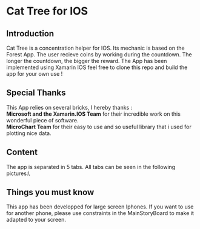 # Cat Tree for IOS
## Introduction
Cat Tree is a concentration helper for IOS. Its mechanic is based on the Forest App. The user recieve coins by working during the countdown.
The longer the countdown, the bigger the reward. The App has been implemented using Xamarin IOS feel free to clone this repo and build the app for your own use !
## Special Thanks 
This App relies on several bricks, I hereby thanks :\
**Microsoft and the Xamarin.IOS Team** for their incredible work on this wonderful piece of software.\
**MicroChart Team** for their easy to use and so useful library that i used for plotting nice data.
## Content
The app is separated in 5 tabs. All tabs can be seen in the following pictures:\

## Things you must know
This app has been developped for large screen Iphones. If you want to use for another phone, please use constraints in the MainStoryBoard to make it adapted to your screen.
